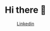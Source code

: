 <div align="center">
  
# Hi there 👋


[Linkedin](https://www.linkedin.com/in/giuseppe-ferrara-link/)



